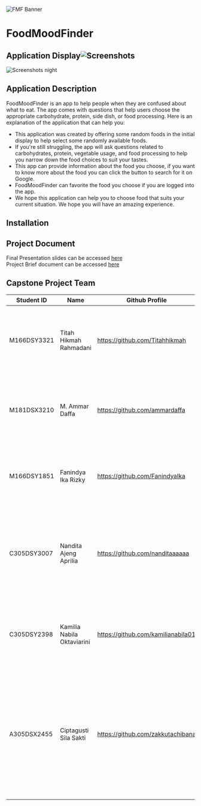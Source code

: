 ![FMF Banner](https://github.com/zakkutachibana/FoodMoodFinderCapstone/assets/114344871/aaf99d06-4179-4944-a6f9-c7aeaa2237ec)
# FoodMoodFinder
## Application Display![Screenshots](https://github.com/zakkutachibana/FoodMoodFinderCapstone/assets/114344871/671ea00c-9d30-4652-a27e-f3d1d9b85543)
![Screenshots night](https://github.com/zakkutachibana/FoodMoodFinderCapstone/assets/114344871/bdd898c8-925b-47f1-8992-270498746839)

## Application Description
FoodMoodFinder is an app to help people when they are confused about what to eat. The app comes with questions that help users choose the appropriate carbohydrate, protein, side dish, or food processing. Here is an explanation of the application that can help you:

- This application was created by offering some random foods in the initial display to help select some randomly available foods.
- If you're still struggling, the app will ask questions related to carbohydrates, protein, vegetable usage, and food processing to help you narrow down the food choices to suit your tastes.
- This app can provide information about the food you choose, if you want to know more about the food you can click the button to search for it on Google.
- FoodMoodFinder can favorite the food you choose if you are logged into the app.
- We hope this application can help you to choose food that suits your current situation. We hope you will have an amazing experience.

## Installation

## Project Document
Final Presentation slides can be accessed [here](https://docs.google.com/presentation/d/1Jlo45BDPbvZhTghz6A7YYNinMx0EVT-rEzio9JQ2J-o/edit?usp=sharing)  
Project Brief document can be accessed [here](https://docs.google.com/document/d/1XASgfJ5piv2No2KQGAj9ip5LjfFMwTmElHfxInKMUAo/edit?usp=sharing)

## Capstone Project Team
|Student ID |	Name	| Github Profile|	Task|
|----|---|---|---|
|M166DSY3321|	Titah Hikmah Rahmadani|	https://github.com/Titahhikmah	| Finding, collecting, and cleaning databases. Labeling database and building a class database.
|M181DSX3210|	M. Ammar Daffa|	https://github.com/ammardaffa	| Collecting and Cleaning databases, making  model predictions, and creating database urls.
|M166DSY1851|	Fanindya Ika Rizky|	https://github.com/FanindyaIka |	Collecting and Cleaning databases, generating application  models, and deploying the model.
|C305DSY3007|	Nandita Ajeng Aprilia|	https://github.com/nanditaaaaaa	| API Login, Register and Profile, Deploy ML API Using Flask, Manage Database using MySQL, and Deploy API in GCP
|C305DSY2398|	Kamilia Nabila Oktaviarini|	https://github.com/kamilianabila01 | Adding and displaying favorite values retrieving and displaying history values
|A305DSX2455|	Ciptagusti Sila Sakti	| https://github.com/zakkutachibana	| UX Research, Prototyping, implementing prototype into working Android App consisting of login and register page, home page, favorite page, profile page, questionnaire page, food detail page
